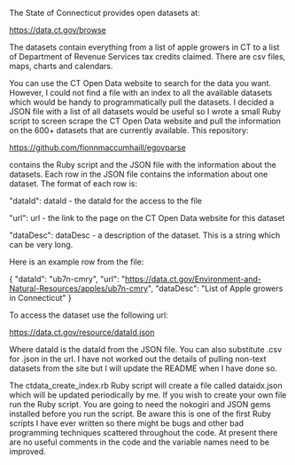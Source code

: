 The State of Connecticut provides open datasets at:

https://data.ct.gov/browse

The datasets contain everything from a list of apple growers in CT to a list
of Department of Revenue Services tax credits claimed. There are csv files,
maps, charts and calendars. 

You can use the CT Open Data website to search for the data you want. However,
I could not find a file with an index to all the available datasets which would
be handy to programmatically pull the datasets. I decided a JSON file with a
list of all datasets would be useful so I wrote a small Ruby script to screen
scrape the CT Open Data website and pull the information on the 600+ datasets
that are currently available. This repository:

https://github.com/fionnmaccumhaill/egovparse

contains the Ruby script and the JSON file with the information about the 
datasets. Each row in the JSON file contains the information about one dataset.
The format of each row is:

"dataId":   dataId   - the dataId for the access to the file

"url":      url      - the link to the page on the CT Open Data website for this dataset

"dataDesc": dataDesc  - a description of the dataset. This is a string which can
                        be very long.
                     
Here is an example row from the file:

{
  "dataId": "ub7n-cmry",
  "url": "https://data.ct.gov/Environment-and-Natural-Resources/apples/ub7n-cmry",
  "dataDesc": "List of Apple growers in Connecticut"
}
                     
To access the dataset use the following url:

https://data.ct.gov/resource/dataId.json

Where dataId is the dataId from the JSON file. You can also substitute
   .csv for .json in the url.
   I have not worked out the details of pulling non-text datasets from the site
   but I will update the README when I have done so.

The ctdata_create_index.rb Ruby script will create a file called dataidx.json which will be updated periodically by me. If you wish to create your own file run the Ruby script. You are going to need the nokogiri and JSON gems installed before you run the script. Be aware this is one of the first Ruby scripts I have ever written so there might be bugs and other bad programming techniques scattered throughout the code. At present there are no useful comments in the code and the variable names need to be improved. 